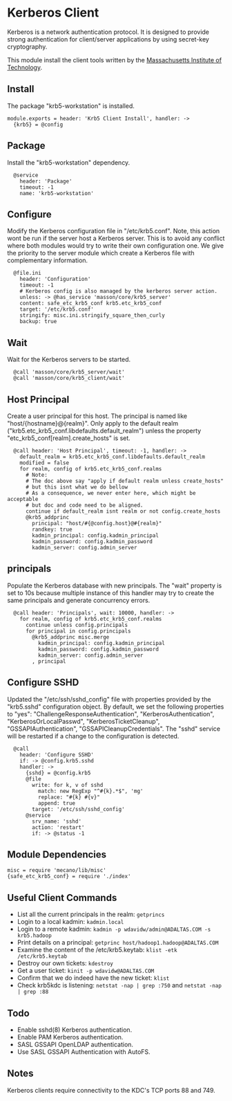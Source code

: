 
# Kerberos Client

Kerberos is a network authentication protocol. It is designed 
to provide strong authentication for client/server applications 
by using secret-key cryptography.

This module install the client tools written by the [Massachusetts 
Institute of Technology](http://web.mit.edu).

## Install

The package "krb5-workstation" is installed.

    module.exports = header: 'Krb5 Client Install', handler: ->
      {krb5} = @config

## Package

Install the "krb5-workstation" dependency.

      @service
        header: 'Package'
        timeout: -1
        name: 'krb5-workstation'

## Configure

Modify the Kerberos configuration file in "/etc/krb5.conf". Note, 
this action wont be run if the server host a Kerberos server. 
This is to avoid any conflict where both modules would try to write 
their own configuration one. We give the priority to the server module 
which create a Kerberos file with complementary information.

      @file.ini
        header: 'Configuration'
        timeout: -1
        # Kerberos config is also managed by the kerberos server action.
        unless: -> @has_service 'masson/core/krb5_server'
        content: safe_etc_krb5_conf krb5.etc_krb5_conf
        target: '/etc/krb5.conf'
        stringify: misc.ini.stringify_square_then_curly
        backup: true

## Wait

Wait for the Kerberos servers to be started.

      @call 'masson/core/krb5_server/wait'
      @call 'masson/core/krb5_client/wait'

## Host Principal

Create a user principal for this host. The principal is named like 
"host/{hostname}@{realm}". Only apply to the default realm 
("krb5.etc\_krb5\_conf.libdefaults.default_realm") unless the property
"etc_krb5_conf[realm].create\_hosts" is set.

      @call header: 'Host Principal', timeout: -1, handler: ->
        default_realm = krb5.etc_krb5_conf.libdefaults.default_realm
        modified = false
        for realm, config of krb5.etc_krb5_conf.realms
          # Note:
          # The doc above say "apply if default realm unless create_hosts"
          # but this isnt what we do bellow
          # As a consequence, we never enter here, which might be acceptable
          # but doc and code need to be aligned.
          continue if default_realm isnt realm or not config.create_hosts
          @krb5_addprinc
            principal: "host/#{@config.host}@#{realm}"
            randkey: true
            kadmin_principal: config.kadmin_principal
            kadmin_password: config.kadmin_password
            kadmin_server: config.admin_server

## principals

Populate the Kerberos database with new principals. The "wait" property is
set to 10s because multiple instance of this handler may try to create the same
principals and generate concurrency errors.

      @call header: 'Principals', wait: 10000, handler: ->
        for realm, config of krb5.etc_krb5_conf.realms
          continue unless config.principals
          for principal in config.principals  
            @krb5_addprinc misc.merge
              kadmin_principal: config.kadmin_principal
              kadmin_password: config.kadmin_password
              kadmin_server: config.admin_server
            , principal

## Configure SSHD

Updated the "/etc/ssh/sshd\_config" file with properties provided by the "krb5.sshd" 
configuration object. By default, we set the following properties to "yes": "ChallengeResponseAuthentication",
"KerberosAuthentication", "KerberosOrLocalPasswd", "KerberosTicketCleanup", "GSSAPIAuthentication", 
"GSSAPICleanupCredentials". The "sshd" service will be restarted if a change to the configuration is detected.

      @call
        header: 'Configure SSHD'
        if: -> @config.krb5.sshd
        handler: ->
          {sshd} = @config.krb5
          @file
            write: for k, v of sshd
              match: new RegExp "^#{k}.*$", 'mg'
              replace: "#{k} #{v}"
              append: true
            target: '/etc/ssh/sshd_config'
          @service
            srv_name: 'sshd'
            action: 'restart'
            if: -> @status -1

## Module Dependencies

    misc = require 'mecano/lib/misc'
    {safe_etc_krb5_conf} = require './index'

## Useful Client Commands

*   List all the current principals in the realm: `getprincs`
*   Login to a local kadmin: `kadmin.local`
*   Login to a remote kadmin: `kadmin -p wdavidw/admin@ADALTAS.COM -s krb5.hadoop`
*   Print details on a principal: `getprinc host/hadoop1.hadoop@ADALTAS.COM`
*   Examine the content of the /etc/krb5.keytab: `klist -etk /etc/krb5.keytab`
*   Destroy our own tickets: `kdestroy`
*   Get a user ticket: `kinit -p wdavidw@ADALTAS.COM`
*   Confirm that we do indeed have the new ticket: `klist`
*   Check krb5kdc is listening: `netstat -nap | grep :750` and `netstat -nap | grep :88`

## Todo

*   Enable sshd(8) Kerberos authentication.
*   Enable PAM Kerberos authentication.
*   SASL GSSAPI OpenLDAP authentication.
*   Use SASL GSSAPI Authentication with AutoFS.

## Notes

Kerberos clients require connectivity to the KDC's TCP ports 88 and 749.
